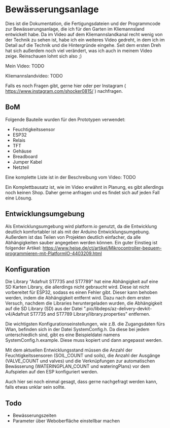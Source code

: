 # Bewässerungsanlage

Dies ist die Dokumentation, die Fertigungsdateien und der Programmcode zur Bewässerungsanlage, die ich für den Garten im Kliemannsland entwickelt habe. Da im Video auf dem Kliemannslandkanal recht wenig von der Technik zu sehen ist, habe ich ein weiteres Video gedreht, in dem ich im Detail auf die Technik und die Hintergründe eingehe. Seit dem ersten Dreh hat sich außerdem noch viel verändert, was ich auch in meinem Video zeige. Reinschauen lohnt sich also ;)

Mein Video: TODO

Kliemannslandvideo: TODO

Falls es noch Fragen gibt, gerne hier oder per Instagram ( https://www.instagram.com/shocker0815/ ) nachfragen.

## BoM
Folgende Bauteile wurden für den Prototypen verwendet:
* Feuchtigkeitssensor
* ESP32
* Relais
* TFT
* Gehäuse
* Breadboard
* Jumper Kabel
* Netzteil

Eine komplette Liste ist in der Beschreibung vom Video: TODO

Ein Komplettbausatz ist, wie im Video erwähnt in Planung, es gibt allerdings noch keinen Shop. Daher gerne anfragen und es findet sich auf jeden Fall eine Lösung.

## Entwicklungsumgebung
Als Entwicklungsumgebung wird platform.io genutzt, da die Entwicklung deutlich komfortabler ist als mit der Arduino Entwicklungsumgebung. Außerdem ist das Teilen von Projekten deutlich einfacher, da alle Abhängigkeiten sauber angegeben werden können. Ein guter Einstieg ist folgender Artikel: https://www.heise.de/ct/artikel/Mikrocontroller-bequem-programmieren-mit-PlatformIO-4403209.html

## Konfiguration
Die Library "Adafruit ST7735 and ST7789" hat eine Abhängigkeit auf eine SD Karten Library, die allerdings nicht gebraucht wird. Diese ist nicht vorbereitet für ESP32, sodass es einen Fehler gibt. Dieser kann behoben werden, indem die Abhängigkeit entfernt wird. Dazu nach dem ersten Versuch, nachdem die Libraries heruntergeladen wurden, die Abhängigkeit auf die SD Library (SD) aus der Datei ".pio/libdeps/az-delivery-devkit-v4/Adafruit ST7735 and ST7789 Library/library.properties" entfernen.

Die wichtigsten Konfigurationseinstellungen, wie z.B. die Zugangsdaten fürs Wlan, befinden sich in der Datei SystemConfig.h. Da diese bei jedem unterschiedlich sind, gibt es eine Beispieldatei namens SystemConfig.h.example. Diese muss kopiert und dann angepasst werden.

Mit dem aktuellen Entwicklungsstand müssen die Anzahl der Feuchtigkeitssensoren (SOIL_COUNT und soils), die Anzahl der Ausgänge (VALVE_COUNT und valves) und die Verknüpfungen zur automatischen Bewässerung (WATERINGPLAN_COUNT und wateringPlans) vor dem Aufspielen auf den ESP konfiguriert werden.

Auch hier sei noch einmal gesagt, dass gerne nachgefragt werden kann, falls etwas unklar sein sollte.

## Todo
* Bewässerungszeiten
* Parameter über Weboberfläche einstellbar machen